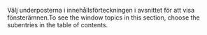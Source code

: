<span data-ttu-id="b0546-101">Välj underposterna i innehållsförteckningen i avsnittet för att visa fönsterämnen.</span><span class="sxs-lookup"><span data-stu-id="b0546-101">To see the window topics in this section, choose the subentries in the table of contents.</span></span>
